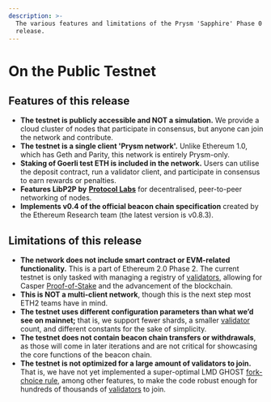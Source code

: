 ```yaml
---
description: >-
  The various features and limitations of the Prysm 'Sapphire' Phase 0 testnet
  release.
---
```


# On the Public Testnet

## Features of this release

* **The testnet is publicly accessible and NOT a simulation.** We provide a cloud cluster of nodes that participate in consensus, but anyone can join the network and contribute.
* **The testnet is a single client 'Prysm network'.** Unlike Ethereum 1.0, which has Geth and Parity, this network is entirely Prysm-only.
* **Staking of Goerli test ETH is included in the network.** Users can utilise the deposit contract, run a validator client, and participate in consensus to earn rewards or penalties. 
* **Features LibP2P by** [**Protocol Labs**](https://protocol.ai/) for decentralised, peer-to-peer networking of nodes.
* **Implements v0.4 of the official beacon chain specification** created by the Ethereum Research team \(the latest version is v0.8.3\). 

## Limitations of this release

* **The network does not include smart contract or EVM-related functionality.** This is a part of Ethereum 2.0 Phase 2. The current testnet is only tasked with managing a registry of [validators](../glossaries/terminology.md#validator), allowing for Casper [Proof-of-Stake](../glossaries/terminology.md#proof-of-stake-pos) and the advancement of the blockchain. 
* **This is NOT a multi-client network**, though this is the next step most ETH2 teams have in mind. 
* **The testnet uses different configuration parameters than what we’d see on mainnet;** that is, we support fewer shards, a smaller [validator](../glossaries/terminology.md#validator) count, and different constants for the sake of simplicity. 
* **The testnet does not contain beacon chain transfers or withdrawals**, as those will come in later iterations and are not critical for showcasing the core functions of the beacon chain. 
* **The testnet is not optimized for a large amount of validators to join.** That is, we have not yet implemented a super-optimal LMD GHOST [fork-choice rule](../glossaries/terminology.md#fork-choice-rule), among other features, to make the code robust enough for hundreds of thousands of [validators](../glossaries/terminology.md#validator) to join.

